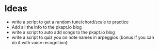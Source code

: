 # Ideas

* write a script to get a random tune/chord/scale to practice
* Add all the info to the pkapt.io blog
* write a script to auto add songs to the pkapt.io blog
* write a script to quiz you on note names in arpeggios (bonus if you can do it with voice recognition)